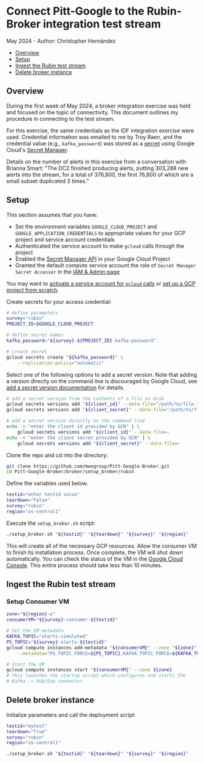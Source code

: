# Connect Pitt-Google to the Rubin-Broker integration test stream

May 2024 - Author: Christopher Hernández

- [Overview](#overview)
- [Setup](#setup)
- [Ingest the Rubin test stream](#ingest-the-rubin-test-stream)
- [Delete broker instance](#delete-broker-instance)

## Overview

During the first week of May 2024, a broker integration exercise was held and focused on the topic of connectivity.
This document outlines my procedure in connecting to the test stream.

For this exercise, the same credentials as the IDF integration exercise were used. Credential information was emailed to me 
by Troy Raen, and the credential value (e.g., `kafka_password`) was stored as a
[secret](https://cloud.google.com/secret-manager/docs/overview#secret) using Google Cloud's
[Secret Manager](https://cloud.google.com/secret-manager/docs/overview).

Details on the number of alerts in this exercise from a conversation with Brianna Smart:
"The DC2 finished producing alerts, putting 303,288 new alerts into the stream, for a total of 376,800, the first
76,800 of which are a small subset duplicated 3 times."

## Setup

This section assumes that you have:

- Set the environment variables `GOOGLE_CLOUD_PROJECT` and `GOOGLE_APPLICATION_CREDENTIALS` to appropriate values for
your GCP project and service account credentials
- Authenticated the service account to make `gcloud` calls through the project
- Enabled the [Secret Manager API](https://cloud.google.com/secret-manager/docs/configuring-secret-manager#enable_api)
in your Google Cloud Project
- Granted the default compute service account the role of `Secret Manager Secret Accessor` in the
[IAM & Admin page](https://console.cloud.google.com/iam-admin)

You may want to
[activate a service account for `gcloud` calls](https://pitt-broker.readthedocs.io/en/u-tjr-workingnotes/working-notes/troyraen/service-account.html#switch-the-service-account-your-api-calls-use)
or
[set up a GCP project from scratch](https://pitt-broker.readthedocs.io/en/latest/broker/run-a-broker-instance/initial-setup.html#setup-local-environment).

Create secrets for your access credential:

```bash
# define parameters
survey="rubin"
PROJECT_ID=$GOOGLE_CLOUD_PROJECT

# define secret names
kafka_password="${survey}-${PROJECT_ID}-kafka-password"

# create secret
gcloud secrets create "${kafka_password}" \
    --replication-policy="automatic"
```

Select one of the following options to add a secret version. Note that adding a version directly on the command line is
discouraged by Google Cloud, see 
[add a secret version documentation](https://cloud.google.com/secret-manager/docs/add-secret-version#add-secret-version)
for details.

```bash
# add a secret version from the contents of a file on disk
gcloud secrets versions add "${client_id}" --data-file="/path/to/file.txt"
gcloud secrets versions add "${client_secret}" --data-file="/path/to/file.txt"

# add a secret version directly on the command line
echo -n "enter the client id provided by GCN" | \
    gcloud secrets versions add "${client_id}" --data-file=-
echo -n "enter the client secret provided by GCN" | \
    gcloud secrets versions add "${client_secret}" --data-file=-
```

Clone the repo and cd into the directory:

```bash
git clone https://github.com/mwvgroup/Pitt-Google-Broker.git
cd Pitt-Google-Broker/broker/setup_broker/rubin
```

Define the variables used below.

```bash
testid="enter testid value"
teardown="False"
survey="rubin"
region="us-central1"
```

Execute the `setup_broker.sh` script:

```bash
./setup_broker.sh "${testid}" "${teardown}" "${survey}" "${region}"
```

This will create all of the necessary GCP resources. Allow the consumer VM to finish its installation process. Once
complete, the VM will shut down automatically. You can check the status of the VM in the
[Google Cloud Console](https://console.cloud.google.com/compute). This entire process should take less than 10 minutes.

## Ingest the Rubin test stream

### Setup Consumer VM

```bash
zone="${region}-a"
consumerVM="${survey}-consumer-${testid}"

# Set the VM metadata
KAFKA_TOPIC="alerts-simulated"
PS_TOPIC="${survey}-alerts-${testid}"
gcloud compute instances add-metadata "${consumerVM}" --zone "${zone}" \
    --metadata="PS_TOPIC_FORCE=${PS_TOPIC},KAFKA_TOPIC_FORCE=${KAFKA_TOPIC}"

# Start the VM
gcloud compute instances start "${consumerVM}" --zone ${zone}
# this launches the startup script which configures and starts the
# Kafka -> Pub/Sub connector
```

## Delete broker instance

Initialize parameters and call the deployment script:

```bash
testid="mytest"
teardown="True"
survey="rubin"
region="us-central1"

./setup_broker.sh "${testid}" "${teardown}" "${survey}" "${region}"
```
